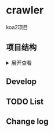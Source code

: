 # crawler
koa2项目

## 项目结构
<details>
<summary>展开查看</summary>
<pre>
<code>
|—— config/ 配置文件
|
|—— public/ 静态资源
|
|—— server/
|   |—— controller/ 控制器
|   |
|   |—— model/ 模型
|   |
|   |—— router/ 路由
|   |
|   |—— schedule/ 定时任务
|   |
|   |—— service/ 服务
|   |
|   |—— util/ 工具库
|   |
|   |—— app.js 根组件
|   |—— main.js 项目入口
|
|—— test/ 测试
|
|—— .editorconfig
|
|—— .gitignore
|
|—— babel.config.js
|
|—— CHANGELOG.md 更新日志
|
|—— package.json npm包文件
|
|—— README.md 项目说明
</code>
</pre>
</details>

## Develop

## TODO List

## Change log

